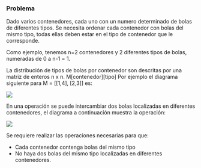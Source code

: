 ### Problema
Dado varios contenedores, cada uno con un numero determinado de bolas de diferentes tipos. Se necesita ordenar cada contenedor con bolas del mismo tipo, todas ellas deben estar en el tipo de contenedor que le corresponde. 

Como ejemplo, tenemos n=2 contenedores y 2 diferentes tipos de bolas, numeradas de 0 a n-1 = 1. 

La distribución de tipos de bolas por contenedor son descritas por una matriz de enteros n x n. M[contenedor][tipo] 
Por ejemplo el diagrama siguiente para M = [[1,4], [2,3]] es:

![](https://s3.amazonaws.com/hr-challenge-images/0/1485811368-9e78c98652-swapping-balls.png)

En una operación se puede intercambiar dos bolas localizadas en diferentes contenedores, el diagrama a continuación muestra la operación:

![](https://s3.amazonaws.com/hr-challenge-images/0/1485811849-e97b84e218-swapping-balls-ps-1.png)

Se requiere realizar las operaciones necesarias para que:
* Cada contenedor contenga bolas del mismo tipo
* No haya dos bolas del mismo tipo localizadas en diferentes contenedores.
